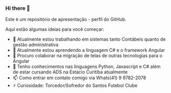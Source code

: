 ### Hi there 👋

Este é um repositório de apresentação -  perfil do GitHub.

Aqui estão algumas ideias para você começar:

- 🔭 Atualmente estou trabalhando em sistemas tanto Contábeis quanto de gestão administrativa
- 🌱 Atualmente estou aprendendo a linguagem C# e o framework Angular
- 👯 Procuro colaborar na migração de telas de outras tecnologias para o Angular
- 💬 Tenho conhecimentos nas linguagens Python, Javascript e C# além de estar cursando ADS na Estácio Curitiba atualmente
- 📫 Como entrar em contato comigo via Whats(41) 9 9782-2078
- ⚡ Curiosidade: Torcedor/Sofredor do Santos Futebol Clube

